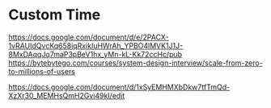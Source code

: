 # Custom Time
https://docs.google.com/document/d/e/2PACX-1vRAUIdQvcKq658iqRxikIuHWrAh_YPBO4lMVK1J1J-8MxDAqqJq7maP3pBeV1hx_yMn-kL-Kk72ccHc/pub
https://bytebytego.com/courses/system-design-interview/scale-from-zero-to-millions-of-users

https://docs.google.com/document/d/1xSyEMHMXbDkw7tfTmQd-XzXr30_MEMHsQmH2Gvi49kI/edit
